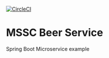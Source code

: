 [![CircleCI](https://dl.circleci.com/status-badge/img/gh/gbygrave/mssc-beer-service/tree/main.svg?style=svg)](https://dl.circleci.com/status-badge/redirect/gh/gbygrave/mssc-beer-service/tree/main)
# MSSC Beer Service

Spring Boot Microservice example
